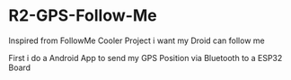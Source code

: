 # R2-GPS-Follow-Me
Inspired from FollowMe Cooler Project i want my Droid can follow me

First i do a Android App to send my GPS Position via Bluetooth to a ESP32 Board
